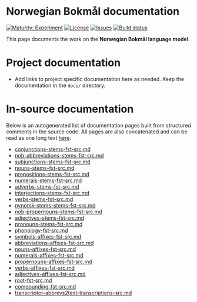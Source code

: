 # Norwegian Bokmål documentation

[![Maturity: Experiment](https://img.shields.io/badge/Maturity-Experiment-black.svg)](https://giellalt.github.io/MaturityClassification.html)
[![License](https://img.shields.io/github/license/giellalt/lang-nob)](https://raw.githubusercontent.com/giellalt/lang-nob/develop/LICENSE)
[![Issues](https://img.shields.io/github/issues/giellalt/lang-nob)](https://github.com/giellalt/lang-nob/issues)
[![Build status](https://github.com/giellalt/lang-nob/workflows/Speller%20CI+CD/badge.svg)](https://github.com/giellalt/lang-nob/actions)

This page documents the work on the **Norwegian Bokmål language model**. 

# Project documentation

* Add links to project specific documentation here as needed. Keep the documentation in the `docs/` directory.


# In-source documentation

Below is an autogenerated list of documentation pages built from structured comments in the source code. All pages are also concatenated and can be read as one long text [here](nob.md).
* [conjunctions-stems-fst-src.md](conjunctions-stems-fst-src.md)
* [nob-abbreviations-stems-fst-src.md](nob-abbreviations-stems-fst-src.md)
* [subjunctions-stems-fst-src.md](subjunctions-stems-fst-src.md)
* [nouns-stems-fst-src.md](nouns-stems-fst-src.md)
* [prepositions-stems-fst-src.md](prepositions-stems-fst-src.md)
* [numerals-stems-fst-src.md](numerals-stems-fst-src.md)
* [adverbs-stems-fst-src.md](adverbs-stems-fst-src.md)
* [interjections-stems-fst-src.md](interjections-stems-fst-src.md)
* [verbs-stems-fst-src.md](verbs-stems-fst-src.md)
* [nynorsk-stems-stems-fst-src.md](nynorsk-stems-stems-fst-src.md)
* [nob-propernouns-stems-fst-src.md](nob-propernouns-stems-fst-src.md)
* [adjectives-stems-fst-src.md](adjectives-stems-fst-src.md)
* [pronouns-stems-fst-src.md](pronouns-stems-fst-src.md)
* [phonology-fst-src.md](phonology-fst-src.md)
* [symbols-affixes-fst-src.md](symbols-affixes-fst-src.md)
* [abbreviations-affixes-fst-src.md](abbreviations-affixes-fst-src.md)
* [nouns-affixes-fst-src.md](nouns-affixes-fst-src.md)
* [numerals-affixes-fst-src.md](numerals-affixes-fst-src.md)
* [propernouns-affixes-fst-src.md](propernouns-affixes-fst-src.md)
* [verbs-affixes-fst-src.md](verbs-affixes-fst-src.md)
* [adjectives-affixes-fst-src.md](adjectives-affixes-fst-src.md)
* [root-fst-src.md](root-fst-src.md)
* [compounding-fst-src.md](compounding-fst-src.md)
* [transcriptor-abbrevs2text-transcriptions-src.md](transcriptor-abbrevs2text-transcriptions-src.md)
